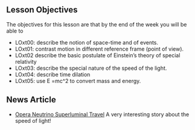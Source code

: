 Lesson Objectives
-----------------

The objectives for this lesson are that by the end of the week you will be able to

* LOxt00: describe the notion of space-time and of events.
* LOxt01: contrast motion in different reference frame (point of view).
* LOxt02 describe the basic postulate of Einstein’s theory of special relativity
* LOxt03: describe the special nature of the speed of the light.
* LOxt04: describe time dilation
* LOxt05: use <lrn-math>E =mc^2</lrn-math> to convert mass and energy.


News Article
------------
* <a href="http://news.sciencemag.org/europe/2011/10/faster-light-result-be-scrutinized" target="_blank">Opera Neutrino Superluminal Travel</a> A very interesting story about the speed of light!
